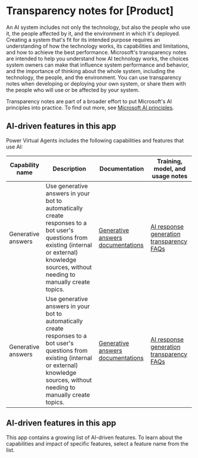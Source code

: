 # Transparency notes for [Product]

An AI system includes not only the technology, but also the people who use it, the people affected by it, and the environment in which it's deployed. Creating a system that's fit for its intended purpose requires an understanding of how the technology works, its capabilities and limitations, and how to achieve the best performance. Microsoft's transparency notes are intended to help you understand how AI technology works, the choices system owners can make that influence system performance and behavior, and the importance of thinking about the whole system, including the technology, the people, and the environment. You can use transparency notes when developing or deploying your own system, or share them with the people who will use or be affected by your system.

Transparency notes are part of a broader effort to put Microsoft's AI principles into practice. To find out more, see [Microsoft AI principles](https://www.microsoft.com/ai/responsible-ai).

## AI-driven features in this app

Power Virtual Agents includes the following capabilities and features that use AI:

Capability name | Description | Documentation | Training, model, and usage notes
-- | -- | -- | --
Generative answers | Use generative answers in your bot to automatically create responses to a bot user's questions from existing (internal or external) knowledge sources, without needing to manually create topics. | [Generative answers documentations](nlu-boost-conversations.md) | [AI response generation transparency FAQs](transparency-faq-generative-answers.md)
Generative answers | Use generative answers in your bot to automatically create responses to a bot user's questions from existing (internal or external) knowledge sources, without needing to manually create topics. | [Generative answers documentations](nlu-boost-conversations.md) | [AI response generation transparency FAQs](transparency-faq-generative-answers.md)



## AI-driven features in this app

This app contains a growing list of AI-driven features. To learn about the capabilities and impact of specific features, select a feature name from the list.
